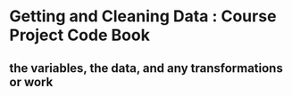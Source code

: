 # Getting and Cleaning Data : Course Project Code Book

## the variables, the data, and any transformations or work
